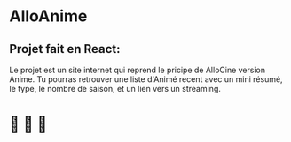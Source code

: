 # AlloAnime

## Projet fait en React: 

Le projet est un site internet qui reprend le pricipe de AlloCine version Anime.
Tu pourras retrouver une liste d'Animé recent avec un mini résumé, le type, le nombre de saison, et un lien vers un streaming.

#  🎌 🍣 🍵
